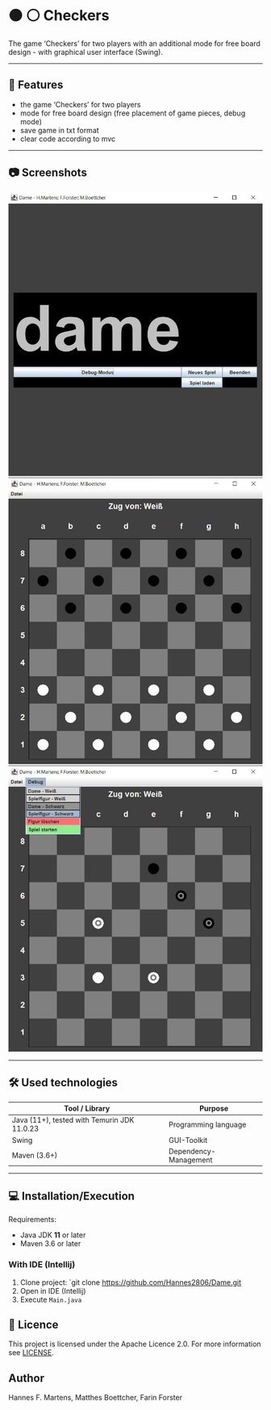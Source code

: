 # ⚫ ⚪ Checkers

The game ‘Checkers’ for two players with an additional mode for free board design - with graphical user interface (Swing). 

---

## 🚀 Features

- the game ‘Checkers’ for two players
- mode for free board design (free placement of game pieces, debug mode)
- save game in txt format
- clear code according to mvc

---

## 📷 Screenshots

![Screenshot StartScreen](img/ScreenshotStartScreen.jpg)
![Screenshot Game](img/ScreenshotGame.jpg)
![Screenshot Debug](img/ScreenshotDebug.jpg)

---

## 🛠️ Used technologies

| Tool / Library                                                   | Purpose               |
|------------------------------------------------------------------|-----------------------|
| Java (11+), tested with Temurin JDK 11.0.23                      | Programming language  |
| Swing                                                            | GUI-Toolkit           |
| Maven (3.6+)                                                     | Dependency-Management |

---

## 💻 Installation/Execution

Requirements:
- Java JDK **11** or later
- Maven 3.6 or later

### With IDE (Intellij)

1. Clone project: `git clone https://github.com/Hannes2806/Dame.git
2. Open in IDE (Intellij)
3. Execute `Main.java`

## 📄 Licence

This project is licensed under the Apache Licence 2.0. For more information see [LICENSE](LICENSE.txt).

## Author

Hannes F. Martens, 
Matthes Boettcher,
Farin Forster